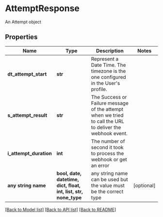 # AttemptResponse

An Attempt object

## Properties
Name | Type | Description | Notes
------------ | ------------- | ------------- | -------------
**dt_attempt_start** | **str** | Represent a Date Time. The timezone is the one configured in the User&#39;s profile. | 
**s_attempt_result** | **str** | The Success or Failure message of the attempt when we tried to call the URL to deliver the webhook event. | 
**i_attempt_duration** | **int** | The number of second it took to process the webhook or get an error | 
**any string name** | **bool, date, datetime, dict, float, int, list, str, none_type** | any string name can be used but the value must be the correct type | [optional]

[[Back to Model list]](../README.md#documentation-for-models) [[Back to API list]](../README.md#documentation-for-api-endpoints) [[Back to README]](../README.md)


